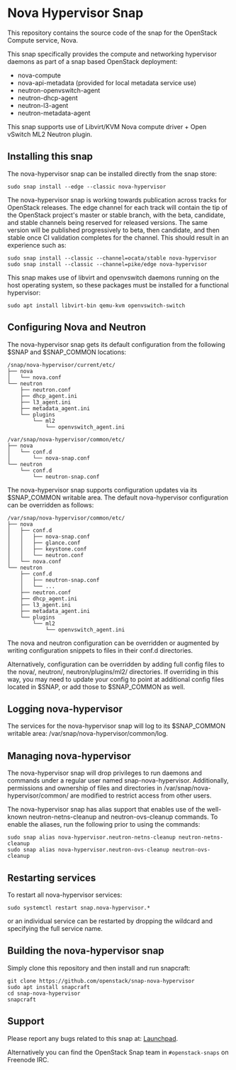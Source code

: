 # Nova Hypervisor Snap

This repository contains the source code of the snap for the OpenStack Compute
service, Nova.

This snap specifically provides the compute and networking hypervisor daemons
as part of a snap based OpenStack deployment:

 - nova-compute
 - nova-api-metadata (provided for local metadata service use)
 - neutron-openvswitch-agent
 - neutron-dhcp-agent
 - neutron-l3-agent
 - neutron-metadata-agent

This snap supports use of Libvirt/KVM Nova compute driver + Open vSwitch ML2
Neutron plugin.

## Installing this snap

The nova-hypervisor snap can be installed directly from the snap store:

    sudo snap install --edge --classic nova-hypervisor

The nova-hypervisor snap is working towards publication across tracks for
OpenStack releases. The edge channel for each track will contain the tip
of the OpenStack project's master or stable branch, with the beta, candidate,
and stable channels being reserved for released versions. The same version
will be published progressively to beta, then candidate, and then stable once
CI validation completes for the channel. This should result in an experience
such as:

    sudo snap install --classic --channel=ocata/stable nova-hypervisor
    sudo snap install --classic --channel=pike/edge nova-hypervisor

This snap makes use of libvirt and openvswitch daemons running on the host
operating system, so these packages must be installed for a functional
hypervisor:

    sudo apt install libvirt-bin qemu-kvm openvswitch-switch

## Configuring Nova and Neutron

The nova-hypervisor snap gets its default configuration from the following $SNAP
and $SNAP_COMMON locations:

    /snap/nova-hypervisor/current/etc/
    ├── nova
    │   └── nova.conf
    └── neutron
        ├── neutron.conf
        ├── dhcp_agent.ini
        ├── l3_agent.ini
        ├── metadata_agent.ini
        └── plugins
            └── ml2
                └── openvswitch_agent.ini

    /var/snap/nova-hypervisor/common/etc/
    ├── nova
    │   └── conf.d
    │       └── nova-snap.conf
    └── neutron
        └── conf.d
            └── neutron-snap.conf

The nova-hypervisor snap supports configuration updates via its $SNAP_COMMON
writable area. The default nova-hypervisor configuration can be overridden as
follows:

    /var/snap/nova-hypervisor/common/etc/
    ├── nova
    │   ├── conf.d
    │   │   ├── nova-snap.conf
    │   │   ├── glance.conf
    │   │   ├── keystone.conf
    │   │   └── neutron.conf
    │   └── nova.conf
    └── neutron
        ├── conf.d
        │   ├── neutron-snap.conf
        │   └── ...
        ├── neutron.conf
        ├── dhcp_agent.ini
        ├── l3_agent.ini
        ├── metadata_agent.ini
        └── plugins
            └── ml2
                └── openvswitch_agent.ini

The nova and neutron configuration can be overridden or augmented by writing
configuration snippets to files in their conf.d directories.

Alternatively, configuration can be overridden by adding full config files
to the nova/, neutron/, neutron/plugins/ml2/ directories. If overriding in
this way, you may need to update your config to point at additional config
files located in $SNAP, or add those to $SNAP_COMMON as well.

## Logging nova-hypervisor

The services for the nova-hypervisor snap will log to its $SNAP_COMMON writable area:
/var/snap/nova-hypervisor/common/log.

## Managing nova-hypervisor

The nova-hypervisor snap will drop privileges to run daemons and commands
under a regular user named snap-nova-hypervisor. Additionally, permissions
and ownership of files and directories in /var/snap/nova-hypervisor/common/
are modified to restrict access from other users.

The nova-hypervisor snap has alias support that enables use of the well-known
neutron-netns-cleanup and neutron-ovs-cleanup commands. To enable the aliases,
run the following prior to using the commands:

    sudo snap alias nova-hypervisor.neutron-netns-cleanup neutron-netns-cleanup
    sudo snap alias nova-hypervisor.neutron-ovs-cleanup neutron-ovs-cleanup

## Restarting services

To restart all nova-hypervisor services:

    sudo systemctl restart snap.nova-hypervisor.*

or an individual service can be restarted by dropping the wildcard and
specifying the full service name.

## Building the nova-hypervisor snap

Simply clone this repository and then install and run snapcraft:

    git clone https://github.com/openstack/snap-nova-hypervisor
    sudo apt install snapcraft
    cd snap-nova-hypervisor
    snapcraft

## Support

Please report any bugs related to this snap at:
[Launchpad](https://bugs.launchpad.net/snap-nova-hypervisor/+filebug).

Alternatively you can find the OpenStack Snap team in `#openstack-snaps` on
Freenode IRC.
